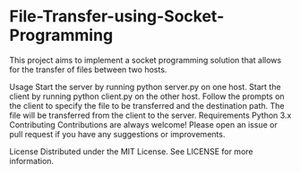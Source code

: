 # File-Transfer-using-Socket-Programming
This project aims to implement a socket programming solution that allows for the transfer of files between two hosts.


Usage
Start the server by running python server.py on one host.
Start the client by running python client.py on the other host.
Follow the prompts on the client to specify the file to be transferred and the destination path.
The file will be transferred from the client to the server.
Requirements
Python 3.x
Contributing
Contributions are always welcome! Please open an issue or pull request if you have any suggestions or improvements.

License
Distributed under the MIT License. See LICENSE for more information.

